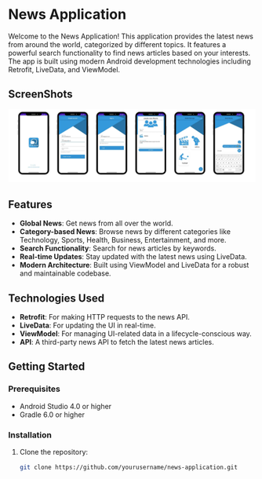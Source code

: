 # News Application

Welcome to the News Application! This application provides the latest news from around the world, categorized by different topics. It features a powerful search functionality to find news articles based on your interests. The app is built using modern Android development technologies including Retrofit, LiveData, and ViewModel.

## ScreenShots

<img src="screanshots.png" alt="Screenshot">

## Features

- **Global News**: Get news from all over the world.
- **Category-based News**: Browse news by different categories like Technology, Sports, Health, Business, Entertainment, and more.
- **Search Functionality**: Search for news articles by keywords.
- **Real-time Updates**: Stay updated with the latest news using LiveData.
- **Modern Architecture**: Built using ViewModel and LiveData for a robust and maintainable codebase.

## Technologies Used

- **Retrofit**: For making HTTP requests to the news API.
- **LiveData**: For updating the UI in real-time.
- **ViewModel**: For managing UI-related data in a lifecycle-conscious way.
- **API**: A third-party news API to fetch the latest news articles.

## Getting Started

### Prerequisites

- Android Studio 4.0 or higher
- Gradle 6.0 or higher

### Installation

1. Clone the repository:
   ```sh
   git clone https://github.com/yourusername/news-application.git
